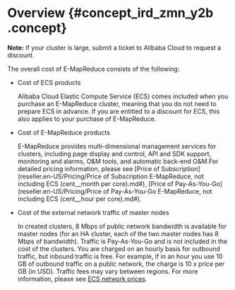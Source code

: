 # Overview {#concept_ird_zmn_y2b .concept}

**Note:** If your cluster is large, submit a ticket to Alibaba Cloud to request a discount.

The overall cost of E-MapReduce consists of the following:

-   Cost of ECS products

    Alibaba Cloud Elastic Compute Service \(ECS\) comes included when you purchase an E-MapReduce cluster, meaning that you do not need to prepare ECS in advance. If you are entitled to a discount for ECS, this also applies to your purchase of E-MapReduce.

-   Cost of E-MapReduce products

    E-MapReduce provides multi-dimensional management services for clusters, including page display and control, API and SDK support, monitoring and alarms, O&M tools, and automatic back-end O&M.For detailed pricing information, please see [Price of Subscription](reseller.en-US/Pricing/Price of Subscription E-MapReduce, not including ECS (cent__month per core).md#), [Price of Pay-As-You-Go](reseller.en-US/Pricing/Price of Pay-As-You-Go E-MapReduce, not including ECS (cent__hour per core).md#).

-   Cost of the external network traffic of master nodes

    In created clusters, 8 Mbps of public network bandwidth is available for master nodes \(for an HA cluster, each of the two master nodes has 8 Mbps of bandwidth\). Traffic is Pay-As-You-Go and is not included in the cost of the clusters. You are charged on an hourly basis for outbound traffic, but inbound traffic is free. For example, if in an hour you use 10 GB of outbound traffic on a public network, the charge is 10 x price per GB \(in USD\). Traffic fees may vary between regions. For more information, please see [ECS network prices](https://www.alibabacloud.com/zh/product/ecs).


